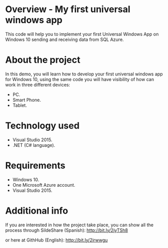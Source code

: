 # Overview - My first universal windows app
This code will help you to implement your first Universal Windows App on Windows 10 sending and receiving data from SQL Azure.

# About the project
In this demo, you will learn how to develop your first universal windows app for Windows 10, using the same code you will have visibility of how can work in three different devices:
- PC.
- Smart Phone.
- Tablet.

# Technology used

- Visual Studio 2015.
- .NET (C# language).

# Requirements

- Windows 10.
- One Microsoft Azure account.
- Visual Studio 2015.

# Additional info

If you are interested in how the project take place, you can show all the process through SildeShare (Spanish):
http://bit.ly/2jyTSh8

or here at GithHub (English):
http://bit.ly/2irwwgu
